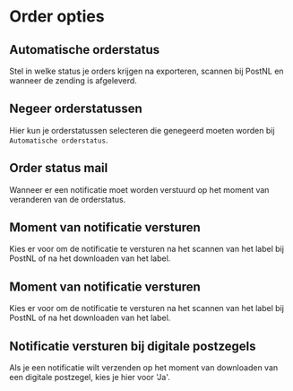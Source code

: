 # Order opties

<MPImg src="/documentation/prestashop/prestashop-order-options.svg" alt="PrestaShop order options" />

## Automatische orderstatus

Stel in welke status je orders krijgen na exporteren, scannen bij PostNL en
wanneer de zending is afgeleverd.

## Negeer orderstatussen

Hier kun je orderstatussen selecteren die genegeerd moeten worden
bij `Automatische orderstatus`.

## Order status mail

Wanneer er een notificatie moet worden verstuurd op het moment van veranderen
van de orderstatus.

## Moment van notificatie versturen

Kies er voor om de notificatie te versturen na het scannen van het label bij
PostNL of na het downloaden van het label.

## Moment van notificatie versturen

Kies er voor om de notificatie te versturen na het scannen van het label bij
PostNL of na het downloaden van het label.

## Notificatie versturen bij digitale postzegels

Als je een notificatie wilt verzenden op het moment van downloaden van een
digitale postzegel, kies je hier voor 'Ja'.

